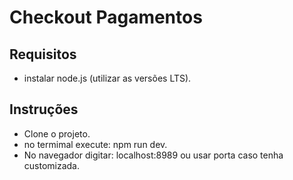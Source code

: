 # Checkout Pagamentos

## Requisitos
* instalar node.js (utilizar as versões LTS).

## Instruções
* Clone o projeto.
* no termimal execute: npm run dev.
* No navegador digitar: localhost:8989 ou usar porta caso tenha customizada.